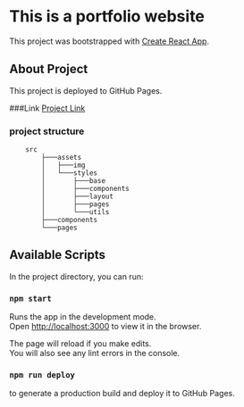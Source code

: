 # This is a portfolio website

This project was bootstrapped with [Create React App](https://github.com/facebook/create-react-app).

## About Project

This project is deployed to GitHub Pages.

###Link
[Project Link](https://iamstr.github.io)

### project structure

```
    src
        ├───assets
        │   ├───img
        │   └───styles
        │       ├───base
        │       ├───components
        │       ├───layout
        │       ├───pages
        │       └───utils
        ├───components
        └───pages
```

## Available Scripts

In the project directory, you can run:

### `npm start`

Runs the app in the development mode.\
Open [http://localhost:3000](http://localhost:3000) to view it in the browser.

The page will reload if you make edits.\
You will also see any lint errors in the console.

### `npm run deploy`

to generate a production build and deploy it to GitHub Pages.

```

```
